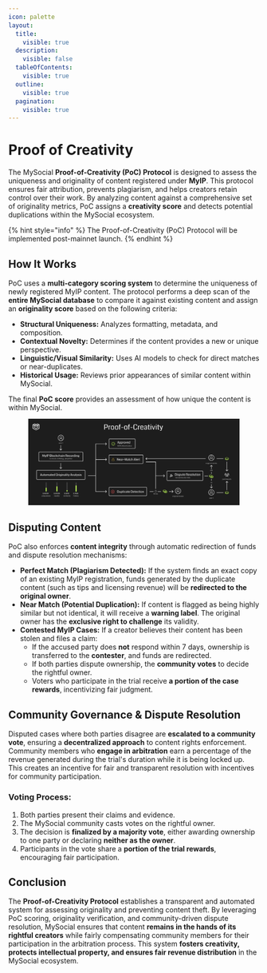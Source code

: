 ```yaml
---
icon: palette
layout:
  title:
    visible: true
  description:
    visible: false
  tableOfContents:
    visible: true
  outline:
    visible: true
  pagination:
    visible: true
---
```


# Proof of Creativity

The MySocial **Proof-of-Creativity (PoC) Protocol** is designed to assess the uniqueness and originality of content registered under **MyIP**. This protocol ensures fair attribution, prevents plagiarism, and helps creators retain control over their work. By analyzing content against a comprehensive set of originality metrics, PoC assigns a **creativity score** and detects potential duplications within the MySocial ecosystem.

{% hint style="info" %}
The Proof-of-Creativity (PoC) Protocol will be implemented post-mainnet launch.
{% endhint %}

## How It Works

PoC uses a **multi-category scoring system** to determine the uniqueness of newly registered MyIP content. The protocol performs a deep scan of the **entire MySocial database** to compare it against existing content and assign an **originality score** based on the following criteria:

* **Structural Uniqueness:** Analyzes formatting, metadata, and composition.
* **Contextual Novelty:** Determines if the content provides a new or unique perspective.
* **Linguistic/Visual Similarity:** Uses AI models to check for direct matches or near-duplicates.
* **Historical Usage:** Reviews prior appearances of similar content within MySocial.

The final **PoC score** provides an assessment of how unique the content is within MySocial.



<figure><img src="../.gitbook/assets/Proof-of-Creativity (1).png" alt=""><figcaption></figcaption></figure>

## Disputing Content

PoC also enforces **content integrity** through automatic redirection of funds and dispute resolution mechanisms:

* **Perfect Match (Plagiarism Detected):** If the system finds an exact copy of an existing MyIP registration, funds generated by the duplicate content (such as tips and licensing revenue) will be **redirected to the original owner**.
* **Near Match (Potential Duplication):** If content is flagged as being highly similar but not identical, it will receive a **warning label**. The original owner has the **exclusive right to challenge** its validity.
* **Contested MyIP Cases:** If a creator believes their content has been stolen and files a claim:
  * If the accused party does **not** respond within 7 days, ownership is transferred to the **contester**, and funds are redirected.
  * If both parties dispute ownership, the **community votes** to decide the rightful owner.
  * Voters who participate in the trial receive **a portion of the case rewards**, incentivizing fair judgment.

## Community Governance & Dispute Resolution

Disputed cases where both parties disagree are **escalated to a community vote**, ensuring a **decentralized approach** to content rights enforcement. Community members who **engage in arbitration** earn a percentage of the revenue generated during the trial's duration while it is being locked up. This creates an incentive for fair and transparent resolution with incentives for community participation.

### Voting Process:

1. Both parties present their claims and evidence.
2. The MySocial community casts votes on the rightful owner.
3. The decision is **finalized by a majority vote**, either awarding ownership to one party or declaring **neither as the owner**.
4. Participants in the vote share a **portion of the trial rewards**, encouraging fair participation.

## Conclusion

The **Proof-of-Creativity Protocol** establishes a transparent and automated system for assessing originality and preventing content theft. By leveraging PoC scoring, originality verification, and community-driven dispute resolution, MySocial ensures that content **remains in the hands of its rightful creators** while fairly compensating community members for their participation in the arbitration process. This system **fosters creativity, protects intellectual property, and ensures fair revenue distribution** in the MySocial ecosystem.
